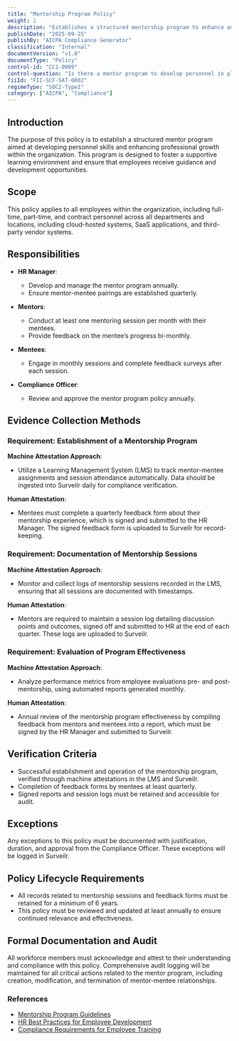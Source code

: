 ```yaml
---
title: "Mentorship Program Policy"
weight: 1
description: "Establishes a structured mentorship program to enhance employee skills and professional growth within the organization."
publishDate: "2025-09-25"
publishBy: "AICPA Compliance Generator"
classification: "Internal"
documentVersion: "v1.0"
documentType: "Policy"
control-id: "CC1-0009"
control-question: "Is there a mentor program to develop personnel in place?"
fiiId: "FII-SCF-SAT-0002"
regimeType: "SOC2-TypeI"
category: ["AICPA", "Compliance"]
---
```


## Introduction
The purpose of this policy is to establish a structured mentor program aimed at developing personnel skills and enhancing professional growth within the organization. This program is designed to foster a supportive learning environment and ensure that employees receive guidance and development opportunities.

## Scope
This policy applies to all employees within the organization, including full-time, part-time, and contract personnel across all departments and locations, including cloud-hosted systems, SaaS applications, and third-party vendor systems.

## Responsibilities
- **HR Manager**: 
  - Develop and manage the mentor program annually.
  - Ensure mentor-mentee pairings are established quarterly.
  
- **Mentors**: 
  - Conduct at least one mentoring session per month with their mentees.
  - Provide feedback on the mentee’s progress bi-monthly.
  
- **Mentees**: 
  - Engage in monthly sessions and complete feedback surveys after each session.
  
- **Compliance Officer**: 
  - Review and approve the mentor program policy annually.

## Evidence Collection Methods

### Requirement: Establishment of a Mentorship Program
**Machine Attestation Approach**:
- Utilize a Learning Management System (LMS) to track mentor-mentee assignments and session attendance automatically. Data should be ingested into Surveilr daily for compliance verification.

**Human Attestation**:
- Mentees must complete a quarterly feedback form about their mentorship experience, which is signed and submitted to the HR Manager. The signed feedback form is uploaded to Surveilr for record-keeping.

### Requirement: Documentation of Mentorship Sessions
**Machine Attestation Approach**:
- Monitor and collect logs of mentorship sessions recorded in the LMS, ensuring that all sessions are documented with timestamps.

**Human Attestation**:
- Mentors are required to maintain a session log detailing discussion points and outcomes, signed off and submitted to HR at the end of each quarter. These logs are uploaded to Surveilr.

### Requirement: Evaluation of Program Effectiveness
**Machine Attestation Approach**:
- Analyze performance metrics from employee evaluations pre- and post-mentorship, using automated reports generated monthly.

**Human Attestation**:
- Annual review of the mentorship program effectiveness by compiling feedback from mentors and mentees into a report, which must be signed by the HR Manager and submitted to Surveilr.

## Verification Criteria
- Successful establishment and operation of the mentorship program, verified through machine attestations in the LMS and Surveilr.
- Completion of feedback forms by mentees at least quarterly.
- Signed reports and session logs must be retained and accessible for audit.

## Exceptions
Any exceptions to this policy must be documented with justification, duration, and approval from the Compliance Officer. These exceptions will be logged in Surveilr.

## Policy Lifecycle Requirements
- All records related to mentorship sessions and feedback forms must be retained for a minimum of 6 years.
- This policy must be reviewed and updated at least annually to ensure continued relevance and effectiveness.

## Formal Documentation and Audit
All workforce members must acknowledge and attest to their understanding and compliance with this policy. Comprehensive audit logging will be maintained for all critical actions related to the mentor program, including creation, modification, and termination of mentor-mentee relationships.

### References
- [Mentorship Program Guidelines](http://example.com/mentorship-guidelines)
- [HR Best Practices for Employee Development](http://example.com/hr-best-practices)
- [Compliance Requirements for Employee Training](http://example.com/compliance-training-requirements)
```